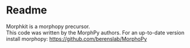 # Readme

Morphkit is a morphopy precursor. <br>
This code was written by the MorphPy authors.
For an up-to-date version install morphopy: https://github.com/berenslab/MorphoPy
